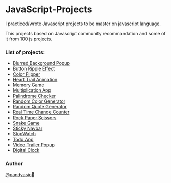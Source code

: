 # JavaScript-Projects

I practiced/wrote Javascript projects to be master on javascript language. 

This projects based on Javascript community recommandation and some of it from [100 js projects](https://www.100jsprojects.com/).


### List of projects:
 - [Blurred Background Popup](https://github.com/pandyasio/JavaScript-Projects/tree/main/Blurred-Background-Popup)
 - [Button Ripple Effect](https://github.com/pandyasio/JavaScript-Projects/tree/main/Button-Ripple-Effect)
 - [Color Flipper](https://github.com/pandyasio/JavaScript-Projects/tree/main/Color-Flipper)
 - [Heart Trail Animation](https://github.com/pandyasio/JavaScript-Projects/tree/main/Heart-Trail-animation)
 - [Memory Game](https://github.com/pandyasio/JavaScript-Projects/tree/main/Memory-Game)
 - [Multiplication App](https://github.com/pandyasio/JavaScript-Projects/tree/main/Multiplication-app)
 - [Palindrome Checker](https://github.com/pandyasio/JavaScript-Projects/tree/main/Palindrome-Checker)
 - [Random Color Generator](https://github.com/pandyasio/JavaScript-Projects/tree/main/Random-Color-Generator)
 - [Random Quote Generator](https://github.com/pandyasio/JavaScript-Projects/tree/main/Random-Quote-Generator)
 - [Real Time Change Counter](https://github.com/pandyasio/JavaScript-Projects/tree/main/Real-Time-Character-Counter)
 - [Rock Paper Scissors](https://github.com/pandyasio/JavaScript-Projects/tree/main/Rock-Paper-Scissors)
 - [Snake Game](https://github.com/pandyasio/JavaScript-Projects/tree/main/Snake-Game)
 - [Sticky Navbar](https://github.com/pandyasio/JavaScript-Projects/tree/main/Sticky-Navbar)
 - [StopWatch](https://github.com/pandyasio/JavaScript-Projects/tree/main/StopWatch)
 - [Todo App](https://github.com/pandyasio/JavaScript-Projects/tree/main/Todo-App)
 - [Video Trailer Popup](https://github.com/pandyasio/JavaScript-Projects/tree/main/Video-Trailer-Popup)
 - [Digital Clock](https://github.com/pandyasio/JavaScript-Projects/tree/main/digital-clock)


### Author

[@pandyasio](https://github.com/pandyasio)🚀
